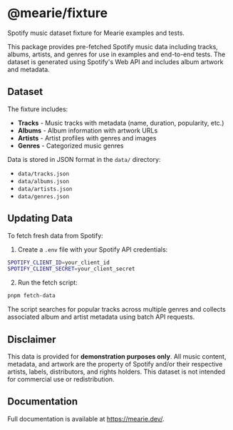# @mearie/fixture

Spotify music dataset fixture for Mearie examples and tests.

This package provides pre-fetched Spotify music data including tracks, albums,
artists, and genres for use in examples and end-to-end tests. The dataset is
generated using Spotify's Web API and includes album artwork and metadata.

## Dataset

The fixture includes:

- **Tracks** - Music tracks with metadata (name, duration, popularity, etc.)
- **Albums** - Album information with artwork URLs
- **Artists** - Artist profiles with genres and images
- **Genres** - Categorized music genres

Data is stored in JSON format in the `data/` directory:

- `data/tracks.json`
- `data/albums.json`
- `data/artists.json`
- `data/genres.json`

## Updating Data

To fetch fresh data from Spotify:

1. Create a `.env` file with your Spotify API credentials:

```bash
SPOTIFY_CLIENT_ID=your_client_id
SPOTIFY_CLIENT_SECRET=your_client_secret
```

2. Run the fetch script:

```bash
pnpm fetch-data
```

The script searches for popular tracks across multiple genres and collects
associated album and artist metadata using batch API requests.

## Disclaimer

This data is provided for **demonstration purposes only**. All music content,
metadata, and artwork are the property of Spotify and/or their respective
artists, labels, distributors, and rights holders. This dataset is not intended
for commercial use or redistribution.

## Documentation

Full documentation is available at <https://mearie.dev/>.
